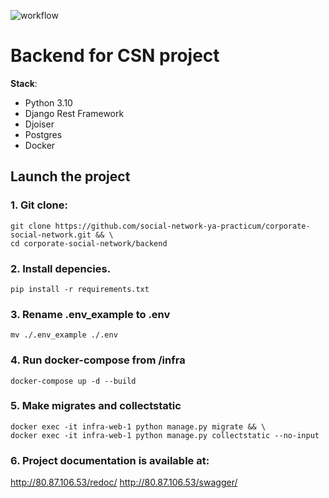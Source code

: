 ![workflow](https://github.com/social-network-ya-practicum/backend/actions/workflows/main.yml/badge.svg)

# Backend for CSN project

**Stack**:
* Python 3.10
* Django Rest Framework
* Djoiser
* Postgres
* Docker

## Launch the project

### 1. Git clone:
```
git clone https://github.com/social-network-ya-practicum/corporate-social-network.git && \
cd corporate-social-network/backend
```
### 2. Install depencies.
```
pip install -r requirements.txt
```
### 3. Rename .env_example to .env
```
mv ./.env_example ./.env
```
### 4. Run docker-compose from /infra
```
docker-compose up -d --build
```
### 5. Make migrates and collectstatic
```
docker exec -it infra-web-1 python manage.py migrate && \
docker exec -it infra-web-1 python manage.py collectstatic --no-input
```
### 6. Project documentation is available at:
http://80.87.106.53/redoc/ http://80.87.106.53/swagger/
